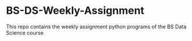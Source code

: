 # BS-DS-Weekly-Assignment
This repo contains the weekly assignment python programs of the BS Data Science course
